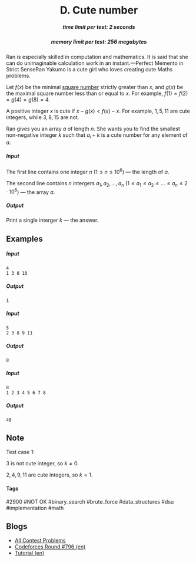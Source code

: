 <h1 style='text-align: center;'> D. Cute number</h1>

<h5 style='text-align: center;'>time limit per test: 2 seconds</h5>
<h5 style='text-align: center;'>memory limit per test: 256 megabytes</h5>

Ran is especially skilled in computation and mathematics. It is said that she can do unimaginable calculation work in an instant.—Perfect Memento in Strict SenseRan Yakumo is a cute girl who loves creating cute Maths problems.

Let $f(x)$ be the minimal [square number](https://en.wikipedia.org/wiki/Square_number) strictly greater than $x$, and $g(x)$ be the maximal square number less than or equal to $x$. For example, $f(1)=f(2)=g(4)=g(8)=4$.

A positive integer $x$ is cute if $x-g(x)<f(x)-x$. For example, $1,5,11$ are cute integers, while $3,8,15$ are not. 

Ran gives you an array $a$ of length $n$. She wants you to find the smallest non-negative integer $k$ such that $a_i + k$ is a cute number for any element of $a$.

##### Input

The first line contains one integer $n$ ($1 \leq n \leq 10^6$) — the length of $a$.

The second line contains $n$ intergers $a_1,a_2,\ldots,a_n$ ($1 \leq a_1 \leq a_2 \leq \ldots \leq a_n \leq 2\cdot 10^6$) — the array $a$.

##### Output

Print a single interger $k$ — the answer.

## Examples

##### Input


```text
4
1 3 8 10
```
##### Output


```text
1
```
##### Input


```text
5
2 3 8 9 11
```
##### Output


```text
8
```
##### Input


```text
8
1 2 3 4 5 6 7 8
```
##### Output


```text
48
```
## Note

Test case 1:

$3$ is not cute integer, so $k\ne 0$.

$2,4,9,11$ are cute integers, so $k=1$.



#### Tags 

#2900 #NOT OK #binary_search #brute_force #data_structures #dsu #implementation #math 

## Blogs
- [All Contest Problems](../Codeforces_Round_796_(Div._1).md)
- [Codeforces Round #796 (en)](../blogs/Codeforces_Round_796_(en).md)
- [Tutorial (en)](../blogs/Tutorial_(en).md)
